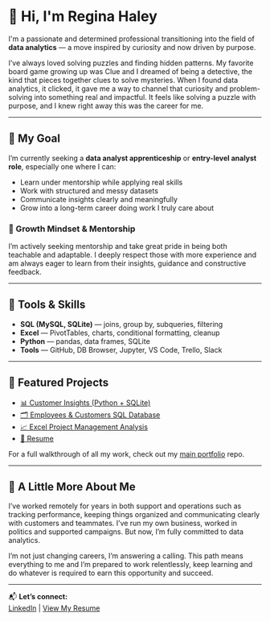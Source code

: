 # 👋 Hi, I'm Regina Haley

I'm a passionate and determined professional transitioning into the field of **data analytics** — a move inspired by curiosity and now driven by purpose.

I’ve always loved solving puzzles and finding hidden patterns. My favorite board game growing up was Clue and I dreamed of being a detective, the kind that pieces together clues to solve mysteries. When I found data analytics, it clicked, it gave me a way to channel that curiosity and problem-solving into something real and impactful. It feels like solving a puzzle with purpose, and I knew right away this was the career for me.

---

## 🎯 My Goal

I’m currently seeking a **data analyst apprenticeship** or **entry-level analyst role**, especially one where I can:
- Learn under mentorship while applying real skills
- Work with structured and messy datasets
- Communicate insights clearly and meaningfully
- Grow into a long-term career doing work I truly care about

### 🌱 Growth Mindset & Mentorship
I’m actively seeking mentorship and take great pride in being both teachable and adaptable. I deeply respect those with more experience and am always eager to learn from their insights, guidance and constructive feedback.

---

## 🧰 Tools & Skills

- **SQL (MySQL, SQLite)** — joins, group by, subqueries, filtering
- **Excel** — PivotTables, charts, conditional formatting, cleanup
- **Python** — pandas, data frames, SQLite
- **Tools** — GitHub, DB Browser, Jupyter, VS Code, Trello, Slack

---

## 📂 Featured Projects

- [📊 Customer Insights (Python + SQLite)](https://github.com/ReginaHaley/Jupyter-customer-data)  
- [🗂️ Employees & Customers SQL Database](https://github.com/ReginaHaley/SQLdatabase)  
- [📈 Excel Project Management Analysis](https://github.com/ReginaHaley/excel-project-management-analysis)  
- [💼 Resume](https://github.com/ReginaHaley/resume)

For a full walkthrough of all my work, check out my [main portfolio](https://github.com/ReginaHaley/data-portfolio) repo.

---

## 💬 A Little More About Me

I’ve worked remotely for years in both support and operations such as tracking performance, keeping things organized and communicating clearly with customers and teammates. I’ve run my own business, worked in politics and supported campaigns. But now, I’m fully committed to data analytics.

I’m not just changing careers, I’m answering a calling. This path means everything to me and I’m prepared to work relentlessly, keep learning and do whatever is required to earn this opportunity and succeed.

---

📬 **Let’s connect:**  
[LinkedIn](https://linkedin.com/in/reginahaley) | [View My Resume](https://github.com/ReginaHaley/resume/blob/main/Regina_Haley_Data_Analyst_Resume.pdf)

